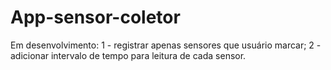 # App-sensor-coletor
Em desenvolvimento: 
1 - registrar apenas sensores que usuário marcar;
2 - adicionar intervalo de tempo para leitura de cada sensor.

